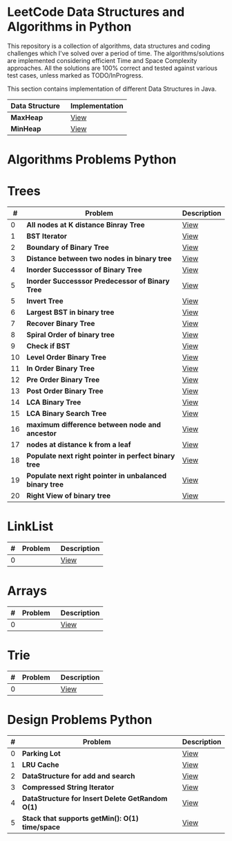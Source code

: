 # LeetCode Data Structures and Algorithms in Python

This repository is a collection of algorithms, data structures and coding challenges which I've solved over a period of time. The algorithms/solutions are implemented considering efficient Time and Space Complexity approaches. All the solutions are 100% correct and tested against various test cases, unless marked as TODO/InProgress.


This section contains implementation of different Data Structures in Java.

| Data Structure   | Implementation |
|------------------------------------------------------------|-----------------------------------------------------------------------------------------------------|
| <b>MaxHeap</b>| [View](https://github.com/Pythonyte/Data-Structure-Algorithms-Python/blob/master/ADT/MaxHeap.py)|
| <b>MinHeap</b>| [View](https://github.com/Pythonyte/Data-Structure-Algorithms-Python/blob/master/ADT/MinHeap.py)|

# Algorithms Problems Python

# Trees
| # | Problem   | Description |
|---|--------------------------------------------------------|-----------------------------------------------------------------------------------------------------|
| 0 | <b>All nodes at K distance Binray Tree</b> | [View](https://github.com/Pythonyte/lc/blob/master/all-nodes-distance-k-in-binary-tree)
| 1 | <b>BST Iterator</b> | [View](https://github.com/Pythonyte/lc/blob/master/binary-search-tree-iterator)
| 2 | <b>Boundary of Binary Tree</b> | [View](https://github.com/Pythonyte/lc/blob/master/boundary-of-binary-tree)
| 3 | <b>Distance between two nodes in binary tree</b> | [View](https://github.com/Pythonyte/lc/blob/master/find-distance-between-two-nodes-of-a-binary-tree)
| 4 | <b>Inorder Successsor of Binary Tree</b> | [View](https://github.com/Pythonyte/lc/blob/master/inorder-successor-binary-tree)
| 5 | <b>Inorder Successsor Predecessor of Binary Tree</b> | [View](https://github.com/Pythonyte/lc/blob/master/inorder-successor-predecssor-binary-tree)
| 5 | <b>Invert Tree</b> | [View](https://github.com/Pythonyte/lc/blob/master/invertTreeRecursive)
| 6 | <b>Largest BST in binary tree</b> | [View](https://github.com/Pythonyte/lc/blob/master/largestBSTSubtree)
| 7 | <b>Recover Binary Tree</b> | [View](https://github.com/Pythonyte/lc/blob/master/recoverTree)
| 8 | <b>Spiral Order of binary tree</b> | [View](https://github.com/Pythonyte/lc/blob/master/spiral_order_binary_tree)
| 9 | <b>Check if BST</b> | [View](https://github.com/Pythonyte/lc/blob/master/validate-binary-search-tree)
| 10 | <b>Level Order Binary Tree</b> | [View](https://github.com/Pythonyte/lc/blob/master/binary-tree-level-order)
| 11 | <b>In Order Binary Tree</b> | [View](https://github.com/Pythonyte/lc/blob/master/binary-tree-inorder-traversal)
| 12 | <b>Pre Order Binary Tree</b> | [View](https://github.com/Pythonyte/lc/blob/master/binary-tree-preorder-traversal)
| 13 | <b>Post Order Binary Tree</b> | [View](https://github.com/Pythonyte/lc/blob/master/binary-tree-postorder-traversal)
| 14 | <b>LCA Binary Tree</b> | [View](https://github.com/Pythonyte/lc/blob/master/lowest-common-ancestor-of-a-binary-tree)
| 15 | <b>LCA Binary Search Tree</b> | [View](https://github.com/Pythonyte/lc/blob/master/lowestCommonAncestorBST)
| 16 | <b>maximum difference between node and ancestor</b> | [View](https://github.com/Pythonyte/lc/blob/master/maxAncestorDiff)
| 17 | <b>nodes at distance k from a leaf</b> | [View](https://github.com/Pythonyte/lc/blob/master/print-nodes-distance-k-leaf-node)
| 18 | <b>Populate next right pointer in perfect binary tree</b> | [View](https://github.com/Pythonyte/lc/blob/master/populating-next-right-pointers-in-each-node)
| 19 | <b>Populate next right pointer in unbalanced binary tree</b> | [View](https://github.com/Pythonyte/lc/blob/master/populating-next-right-pointers-in-each-node-ii)
| 20 | <b>Right View of binary tree</b> | [View](https://github.com/Pythonyte/lc/blob/master/rightSideView)


# LinkList
| # | Problem   | Description |
|---|--------------------------------------------------------|-----------------------------------------------------------------------------------------------------|
| 0 | <b></b>   |  [View]()

# Arrays
| # | Problem   | Description |
|---|--------------------------------------------------------|-----------------------------------------------------------------------------------------------------|
| 0 | <b></b>   |  [View]()

# Trie
| # | Problem   | Description |
|---|--------------------------------------------------------|-----------------------------------------------------------------------------------------------------|
| 0 | <b></b>   |  [View]()

# Design Problems Python

| # | Problem   | Description |
|---|--------------------------------------------------------|-----------------------------------------------------------------------------------------------------|
| 0 | <b>Parking Lot</b>   |  [View](https://github.com/Pythonyte/lc/blob/master/Design-Parking-Lot)
| 1 | <b>LRU Cache</b>   |  [View](https://github.com/Pythonyte/lc/blob/master/LRUCache)
| 2 | <b>DataStructure for add and search</b>   |  [View](https://github.com/Pythonyte/lc/blob/master/add-and-search-word-data-structure-design)
| 3 | <b>Compressed String Iterator</b>   |  [View](https://github.com/Pythonyte/lc/blob/master/design-compressed-string-iterator)
| 4 | <b>DataStructure for Insert Delete GetRandom O(1)</b>   |  [View](https://github.com/Pythonyte/lc/blob/master/insert-delete-getrandom-o1)
| 5 | <b>Stack that supports getMin(): O(1) time/space</b>   |  [View](https://github.com/Pythonyte/lc/blob/master/min-stack)
